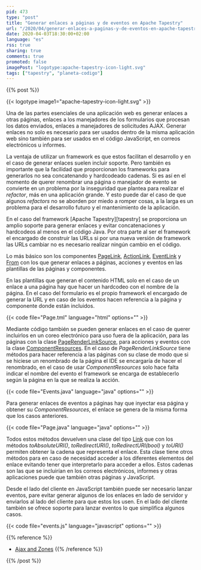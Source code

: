 ```yaml
---
pid: 473
type: "post"
title: "Generar enlaces a páginas y de eventos en Apache Tapestry"
url: "/2020/04/generar-enlaces-a-paginas-y-de-eventos-en-apache-tapestry/"
date: 2020-04-03T18:30:00+02:00
language: "es"
rss: true
sharing: true
comments: true
promoted: false
imagePost: "logotype:apache-tapestry-icon-light.svg"
tags: ["tapestry", "planeta-codigo"]
---
```


{{% post %}}

{{< logotype image1="apache-tapestry-icon-light.svg" >}}

Una de las partes esenciales de una aplicación web es generar enlaces a otras páginas, enlaces a los manejadores de los formularios que procesan los datos enviados, enlaces a manejadores de solicitudes AJAX. Generar enlaces no solo es necesario para ser usados dentro de la misma aplicación web sino también para ser usados en el código JavaScript, en correos electrónicos u informes.

La ventaja de utilizar un framework es que estos facilitan el desarrollo y en el caso de generar enlaces suelen incluir soporte. Pero también es importante que la facilidad que proporcionan los frameworks para generarlos no sea concatenando y hardcodeado cadenas. Si es así en el momento de querer renombrar una página o manejador de evento se convierte en un problema por la inseguridad que plantea para realizar el _refactor_, más en una aplicación grande. Y esto puede dar el caso de que algunos _refactors_ no se aborden por miedo a romper cosas, a la larga es un problema para el desarrollo futuro y el mantenimiento de la aplicación.

En el caso del framework [Apache Tapestry][tapestry] se proporciona un amplio soporte para generar enlaces y evitar concatenaciones y hardcodeos al menos en el código Java. Por otra parte al ser el framework el encargado de construir las URLs si por una nueva versión de framework las URLs cambiar no es necesario realizar ningún cambio en el código.

Lo más básico son los componentes [PageLink](tapestry:org/apache/tapestry5/corelib/components/PageLink.html), [ActionLink](tapestry:org/apache/tapestry5/corelib/components/ActionLink.html), [EventLink](tapestry:org/apache/tapestry5/corelib/components/EventLink.html) y [From](tapestry:org/apache/tapestry5/corelib/components/Form.html) con los que generar enlaces a páginas, acciones y eventos en las plantillas de las páginas y componentes.

En las plantillas que generan el contenido HTML solo en el caso de un enlace a una página hay que hacer un hardcodeo con el nombre de la página. En el caso del formulario es el propio framework el encargado de generar la URL y en caso de los eventos hacen referencia a la página y componente donde están incluidos.

{{< code file="Page.tml" language="html" options="" >}}

Mediante código también se pueden generar enlaces en el caso de querer incluirlos en un coreo electrónico para uso fuera de la aplicación, para las páginas con la clase [PageRenderLinkSource](tapestry:org/apache/tapestry5/services/PageRenderLinkSource.html), para acciones y eventos con la clase [ComponentResources](tapestry:org/apache/tapestry5/ComponentResources.html). En el caso de _PageRenderLinkSource_ tiene métodos para hacer referencia a las páginas con su clase de modo que si se hiciese un renombrado de la página el IDE se encargaría de hacer el renombrado, en el caso de usar _ComponentResources_ solo hace falta indicar el nombre del evento el framework se encarga de establecerlo según la página en la que se realiza la acción.

{{< code file="Events.java" language="java" options="" >}}

Para generar enlaces de eventos a páginas hay que inyectar esa página y obtener su _ComponentResources_, el enlace se genera de la misma forma que los casos anteriores.

{{< code file="Page.java" language="java" options="" >}}

Todos estos métodos devuelven una clase del tipo [Link](tapestry:org/apache/tapestry5/Link.html) que con los métodos _toAbsoluteURI()_, _toRedirectURI()_, _toRedirectURI(bool)_ y _toURI()_ permiten obtener la cadena que representa el enlace. Esta clase tiene otros métodos para en caso de necesidad acceder a los diferentes elementos del enlace evitando tener que interpretarlo para acceder a ellos. Estos cadenas son las que se incluirían en los correos electrónicos, informes y otras aplicaciones puede que también otras páginas y JavaScript.

Desde el lado del cliente en JavaScript también puede ser necesario lanzar eventos, pare evitar generar algunos de los enlaces en lado de servidor y enviarlos al lado del cliente para que estos los usen. En el lado del cliente también se ofrece soporte para lanzar eventos lo que simplifica algunos casos.

{{< code file="events.js" language="javascript" options="" >}}

{{% reference %}}
* [Ajax and Zones](http://tapestry.apache.org/ajax-and-zones.html)
{{% /reference %}}

{{% /post %}}
